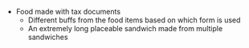 * Food made with tax documents
  * Different buffs from the food items based on which form is used
  * An extremely long placeable sandwich made from multiple sandwiches